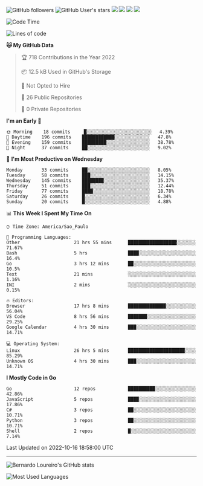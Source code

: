 ![GitHub followers](https://img.shields.io/github/followers/bernardolm?style=for-the-badge&label=GitHub%20followers) ![GitHub User's stars](https://img.shields.io/github/stars/bernardolm?style=for-the-badge&label=GitHub%20User's%20stars) [![](https://img.shields.io/static/v1?logo=linkedin&label=LinkedIn&message=bernardolm&color=0A66C2&style=for-the-badge)](https://www.linkedin.com/in/bernardolm) [![](https://img.shields.io/static/v1?logo=lastdotfm&label=last.fm&message=bernardolm&color=D51007&style=for-the-badge)](https://www.last.fm/user/bernardolm) [![](https://img.shields.io/static/v1?logo=spotify&label=spotify&message=bernardolou&color=1ED760&style=for-the-badge)](https://open.spotify.com/user/bernardolou) [![](https://img.shields.io/static/v1?logo=awesomelists&label=My%20awesome%20stars&message=⭐⭐⭐&color=FC60A8&style=for-the-badge)](https://github.com/bernardolm/awesome-stars)

<!--START_SECTION:waka-->
![Code Time](http://img.shields.io/badge/Code%20Time-1%2C813%20hrs%2050%20mins-blue)

![Lines of code](https://img.shields.io/badge/From%20Hello%20World%20I%27ve%20Written--15%20Thousand%20lines%20of%20code-blue)

**🐱 My GitHub Data** 

> 🏆 718 Contributions in the Year 2022
 > 
> 📦 12.5 kB Used in GitHub's Storage 
 > 
> 🚫 Not Opted to Hire
 > 
> 📜 26 Public Repositories 
 > 
> 🔑 0 Private Repositories  
 > 
**I'm an Early 🐤** 

```text
🌞 Morning    18 commits     █░░░░░░░░░░░░░░░░░░░░░░░░   4.39% 
🌆 Daytime    196 commits    ████████████░░░░░░░░░░░░░   47.8% 
🌃 Evening    159 commits    █████████░░░░░░░░░░░░░░░░   38.78% 
🌙 Night      37 commits     ██░░░░░░░░░░░░░░░░░░░░░░░   9.02%

```
📅 **I'm Most Productive on Wednesday** 

```text
Monday       33 commits     ██░░░░░░░░░░░░░░░░░░░░░░░   8.05% 
Tuesday      58 commits     ███░░░░░░░░░░░░░░░░░░░░░░   14.15% 
Wednesday    145 commits    ████████░░░░░░░░░░░░░░░░░   35.37% 
Thursday     51 commits     ███░░░░░░░░░░░░░░░░░░░░░░   12.44% 
Friday       77 commits     ████░░░░░░░░░░░░░░░░░░░░░   18.78% 
Saturday     26 commits     █░░░░░░░░░░░░░░░░░░░░░░░░   6.34% 
Sunday       20 commits     █░░░░░░░░░░░░░░░░░░░░░░░░   4.88%

```


📊 **This Week I Spent My Time On** 

```text
⌚︎ Time Zone: America/Sao_Paulo

💬 Programming Languages: 
Other                    21 hrs 55 mins      ██████████████████░░░░░░░   71.67% 
Bash                     5 hrs               ████░░░░░░░░░░░░░░░░░░░░░   16.4% 
Go                       3 hrs 12 mins       ██░░░░░░░░░░░░░░░░░░░░░░░   10.5% 
Text                     21 mins             ░░░░░░░░░░░░░░░░░░░░░░░░░   1.16% 
INI                      2 mins              ░░░░░░░░░░░░░░░░░░░░░░░░░   0.15%

🔥 Editors: 
Browser                  17 hrs 8 mins       ██████████████░░░░░░░░░░░   56.04% 
VS Code                  8 hrs 56 mins       ███████░░░░░░░░░░░░░░░░░░   29.25% 
Google Calendar          4 hrs 30 mins       ███░░░░░░░░░░░░░░░░░░░░░░   14.71%

💻 Operating System: 
Linux                    26 hrs 5 mins       █████████████████████░░░░   85.29% 
Unknown OS               4 hrs 30 mins       ███░░░░░░░░░░░░░░░░░░░░░░   14.71%

```

**I Mostly Code in Go** 

```text
Go                       12 repos            ██████████░░░░░░░░░░░░░░░   42.86% 
JavaScript               5 repos             ████░░░░░░░░░░░░░░░░░░░░░   17.86% 
C#                       3 repos             ██░░░░░░░░░░░░░░░░░░░░░░░   10.71% 
Python                   3 repos             ██░░░░░░░░░░░░░░░░░░░░░░░   10.71% 
Shell                    2 repos             █░░░░░░░░░░░░░░░░░░░░░░░░   7.14%

```



 Last Updated on 2022-10-16 18:58:00 UTC
<!--END_SECTION:waka-->

---

![Bernardo Loureiro's GitHub stats](https://github-readme-stats.vercel.app/api?username=bernardolm&count_private=true&show_icons=true&theme=nightowl&include_all_commits=true)

![Most Used Languages](https://github-readme-stats.vercel.app/api/top-langs/?username=bernardolm&theme=nightowl&langs_count=99)
